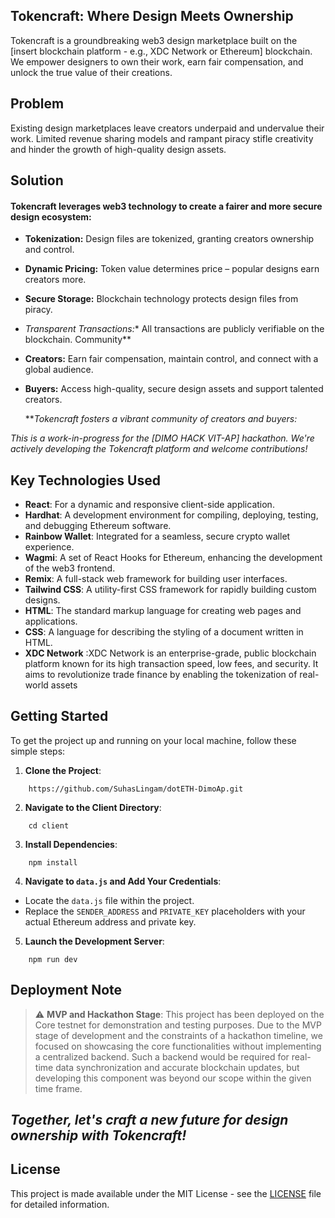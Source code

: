 ## Tokencraft: Where Design Meets Ownership

Tokencraft is a groundbreaking web3 design marketplace built on the [insert blockchain platform - e.g., XDC Network or Ethereum] blockchain. We empower designers to own their work, earn fair compensation, and unlock the true value of their creations.

## Problem

Existing design marketplaces leave creators underpaid and undervalue their work. Limited revenue sharing models and rampant piracy stifle creativity and hinder the growth of high-quality design assets.

## Solution

#### Tokencraft leverages web3 technology to create a fairer and more secure design ecosystem:


- **Tokenization:** Design files are tokenized, granting creators ownership and control.

- **Dynamic Pricing:** Token value determines price – popular designs earn creators more.

- **Secure Storage:** Blockchain technology protects design files from piracy.

- *Transparent Transactions:** All transactions are publicly verifiable on the blockchain.
Community**


- **Creators:** Earn fair compensation, maintain control, and connect with a global audience.

- **Buyers:** Access high-quality, secure design assets and support talented creators.

   ***Tokencraft fosters a vibrant community of creators and buyers:*

*This is a work-in-progress for the [DIMO HACK VIT-AP] hackathon. We're actively developing the Tokencraft platform and welcome contributions!*





## Key Technologies Used
- **React**: For a dynamic and responsive client-side application.
- **Hardhat**: A development environment for compiling, deploying, testing, and debugging Ethereum software.
- **Rainbow Wallet**: Integrated for a seamless, secure crypto wallet experience.
- **Wagmi**: A set of React Hooks for Ethereum, enhancing the development of the web3 frontend.
- **Remix**:  A full-stack web framework for building user interfaces.
- **Tailwind CSS**:  A utility-first CSS framework for rapidly building custom designs.
- **HTML**: The standard markup language for creating web pages and applications.
- **CSS**: A language for describing the styling of a document written in HTML.
- **XDC Network** :XDC Network is an enterprise-grade, public blockchain platform known for its high transaction speed, low fees, and security. It aims to revolutionize trade finance by enabling the tokenization of real-world assets

  


## Getting Started

To get the project up and running on your local machine, follow these simple steps:

1. **Clone the Project**:
```
    https://github.com/SuhasLingam/dotETH-DimoAp.git
```

2. **Navigate to the Client Directory**:
```
    cd client
```
3. **Install Dependencies**:
```
    npm install
```
4. **Navigate to `data.js` and Add Your Credentials**:
- Locate the `data.js` file within the project.
- Replace the `SENDER_ADDRESS` and `PRIVATE_KEY` placeholders with your actual Ethereum address and private key.

5. **Launch the Development Server**:
```
    npm run dev
```

## Deployment Note
> :warning: **MVP and Hackathon Stage**: This project has been deployed on the Core testnet for demonstration and testing purposes. Due to the MVP stage of development and the constraints of a hackathon timeline, we focused on showcasing the core functionalities without implementing a centralized backend. Such a backend would be required for real-time data synchronization and accurate blockchain updates, but developing this component was beyond our scope within the given time frame.

## ***Together, let's craft a new future for design ownership with Tokencraft!***


## License
This project is made available under the MIT License - see the [LICENSE](LICENSE) file for detailed information.


